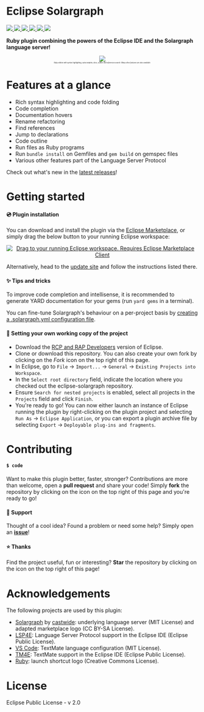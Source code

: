 # Eclipse Solargraph 
<a href="https://github.com/PyvesB/eclipse-solargraph/blob/master/LICENSE">
<img src ="https://img.shields.io/github/license/PyvesB/eclipse-solargraph.svg" />
</a>
<a href="https://github.com/PyvesB/eclipse-solargraph/issues">
<img src ="https://img.shields.io/github/issues/PyvesB/eclipse-solargraph.svg" />
</a>
<a href="https://github.com/PyvesB/eclipse-solargraph/stargazers">
<img src ="https://img.shields.io/github/stars/PyvesB/eclipse-solargraph.svg" />
</a>
<a href="https://marketplace.eclipse.org/content/eclipse-solargraph">
<img src ="https://img.shields.io/eclipse-marketplace/v/ruby-solargraph.svg" />
</a>
<a href="https://marketplace.eclipse.org/content/eclipse-solargraph">
<img src ="https://img.shields.io/eclipse-marketplace/favorites/ruby-solargraph.svg" />
</a>
<a href="https://marketplace.eclipse.org/content/eclipse-solargraphs">
<img src ="https://img.shields.io/eclipse-marketplace/dt/ruby-solargraph.svg" />
</a>

**Ruby plugin combining the powers of the Eclipse IDE and the Solargraph language server!**

<p align="center" style="font-size:5px">
<img src ="https://github.com/PyvesB/eclipse-solargraph/blob/master/images/editor.png?raw=true" />
<br />
<i><sub>Ruby edition with syntax highlighting, autocomplete, docs, outline and references search. Many other features are also available.</sub></i>
</p>

# Features at a glance

* Rich syntax highlighting and code folding
* Code completion
* Documentation hovers
* Rename refactoring
* Find references
* Jump to declarations
* Code outline
* Run files as Ruby programs
* Run `bundle install` on Gemfiles and `gem build` on gemspec files
* Various other features part of the Language Server Protocol

Check out what's new in the [latest releases](https://github.com/PyvesB/eclipse-solargraph/releases)!

# Getting started

#### :cd: Plugin installation

You can download and install the plugin via the [Eclipse Marketplace](https://marketplace.eclipse.org/content/ruby-solargraph/), or simply drag the below button to your running Eclipse workspace:

<p align="center">
<a href="http://marketplace.eclipse.org/marketplace-client-intro?mpc_install=4611382" class="drag" title="Drag to your running Eclipse workspace. Requires Eclipse Marketplace Client"><img typeof="foaf:Image" class="img-responsive" src="https://marketplace.eclipse.org/sites/all/themes/solstice/public/images/marketplace/btn-install.png" alt="Drag to your running Eclipse workspace. Requires Eclipse Marketplace Client" /></a>
</p>

Alternatively, head to the [update site](https://pyvesb.github.io/eclipse-solargraph/) and follow the instructions listed there.

#### :sparkles: Tips and tricks

To improve code completion and intellisense, it is recommended to generate YARD documentation for your gems (run `yard gems` in a terminal).

You can fine-tune Solargraph's behaviour on a per-project basis by [creating a .solargraph.yml configuration file](https://solargraph.org/guides/configuration).

#### :wrench: Setting your own working copy of the project

* Download the [RCP and RAP Developers](https://eclipse.org/downloads/eclipse-packages/) version of Eclipse.
* Clone or download this repository. You can also create your own fork by clicking on the *Fork* icon on the top right of this page.
* In Eclipse, go to `File` -> `Import...` -> `General` -> `Existing Projects into Workspace`.
* In the `Select root directory` field, indicate the location where you checked out the eclipse-solargraph repository.
* Ensure `Search for nested projects` is enabled, select all projects in the `Projects` field and click `Finish`.
* You're ready to go! You can now either launch an instance of Eclipse running the plugin by right-clicking on the plugin project and selecting `Run As` -> `Eclipse Application`, or you can export a plugin archive file by selecting `Export` -> `Deployable plug-ins and fragments`.

# Contributing

#### `$ code`

Want to make this plugin better, faster, stronger? Contributions are more than welcome, open a **pull request** and share your code! Simply **fork** the repository by clicking on the icon on the top right of this page and you're ready to go!

#### :speech_balloon: Support

Thought of a cool idea? Found a problem or need some help? Simply open an [**issue**](https://github.com/PyvesB/eclipse-solargraph/issues)!

#### :star: Thanks

Find the project useful, fun or interesting? **Star** the repository by clicking on the icon on the top right of this page!

# Acknowledgements

The following projects are used by this plugin:
* [Solargraph](http://solargraph.org/) by [castwide](https://github.com/castwide): underlying language server (MIT License) and adapted marketplace logo (CC BY-SA License).
* [LSP4E](https://projects.eclipse.org/projects/technology.lsp4e): Language Server Protocol support in the Eclipse IDE (Eclipse Public License).
* [VS Code](https://code.visualstudio.com/): TextMate language configuration (MIT License).
* [TM4E](https://projects.eclipse.org/projects/technology.tm4e): TextMate support in the Eclipse IDE (Eclipse Public License).
* [Ruby](https://www.ruby-lang.org): launch shortcut logo (Creative Commons License).

# License 

Eclipse Public License - v 2.0
